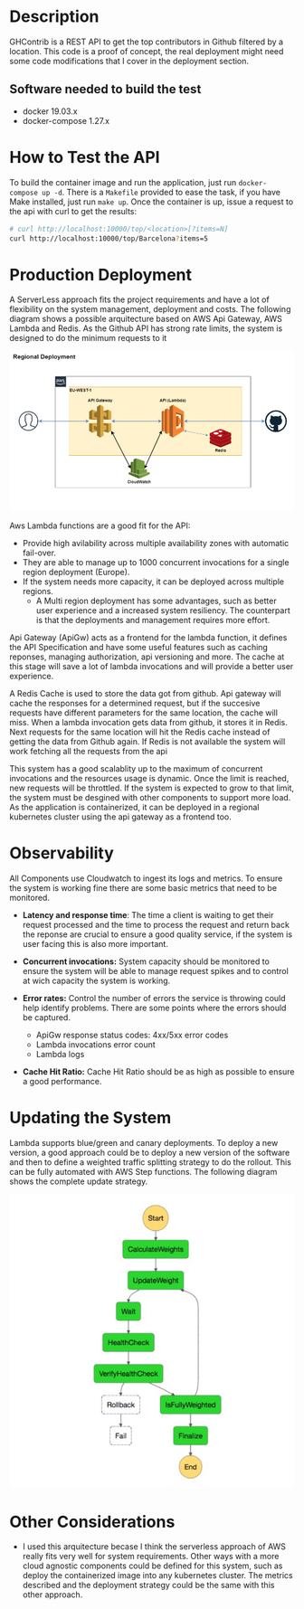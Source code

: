 # Description
GHContrib is a REST API to get the top contributors in Github filtered by a location. This code is a proof of concept, the real deployment might need some code modifications that I cover in the deployment section.

## Software needed to build the test
 * docker 19.03.x
 * docker-compose 1.27.x

# How to Test the API
To build the container image and run the application, just run `docker-compose up -d`. There is a `Makefile` provided to ease the task, if you have Make installed, just run `make up`. Once the container is up, issue a request to the api with curl to get the results:

```bash
# curl http://localhost:10000/top/<location>[?items=N]
curl http://localhost:10000/top/Barcelona?items=5
```

# Production Deployment
A ServerLess approach fits the project requirements and have a lot of flexibility on the system management, deployment and costs. The following diagram shows a possible arquitecture based on AWS Api Gateway, AWS Lambda and Redis. As the Github API has strong rate limits, the system is designed to do the minimum requests to it

![Deployment](docs/Deployment.png)

Aws Lambda functions are a good fit for the API:
 * Provide high avilability across multiple availability zones with automatic fail-over.
 * They are able to manage up to 1000 concurrent invocations for a single region deployment (Europe).
 * If the system needs more capacity, it can be deployed across multiple regions.
   * A Multi region deployment has some advantages, such as better user experience and a increased system resiliency. The counterpart is that the deployments and management requires more effort.

Api Gateway (ApiGw) acts as a frontend for the lambda function, it defines the API Specification and have some useful features such as caching reponses, managing authorization, api versioning and more. The cache at this stage will save a lot of lambda invocations and will provide a better user experience.

A Redis Cache is used to store the data got from github. Api gateway will cache the responses for a determined request, but if the succesive requests have different parameters for the same location, the cache will miss. When a lambda invocation gets data from github, it stores it in Redis. Next requests for the same location will hit the Redis cache instead of getting the data from Github again. If Redis is not available the system will work fetching all the requests from the api

This system has a good scalablity up to the maximum of concurrent invocations and the resources usage is dynamic. Once the limit is reached, new requests will be throttled. If the system is expected to grow to that limit, the system must be desgined with other components to support more load. As the application is containerized, it can be deployed in a regional kubernetes cluster using the api gateway as a frontend too.

# Observability
All Components use Cloudwatch to ingest its logs and metrics. To ensure the system is working fine there are some basic metrics that need to be monitored.

* **Latency and response time**: The time a client is waiting to get their request processed and the time to process the request and return back the reponse are crucial to ensure a good quality service, if the system is user facing this is also more important.

* **Concurrent invocations:** System capacity should be monitored to ensure the system will be able to manage request spikes and to control at wich capacity the system is working.

* **Error rates:** Control the number of errors the service is throwing could help identify problems. There are some points where the errors should be captured.
  * ApiGw response status codes: 4xx/5xx error codes
  * Lambda invocations error count
  * Lambda logs

* **Cache Hit Ratio:** Cache Hit Ratio should be as high as possible to ensure a good performance.


# Updating the System
Lambda supports blue/green and canary deployments. To deploy a new version, a good approach could be to deploy a new version of the software and then to define a weighted traffic splitting strategy to do the rollout. This can be fully automated with AWS Step functions. The following diagram shows the complete update strategy.

![Rollout](docs/Rollout.jpg)


# Other Considerations
 * I used this arquitecture becase I think the serverless approach of AWS really fits very well for system requirements. Other ways with a more cloud agnostic components could be defined for this system, such as deploy the containerized image into any kubernetes cluster. The metrics described and the deployment strategy could be the same with this other approach.

